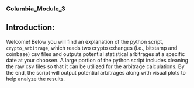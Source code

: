 ### Columbia_Module_3

## Introduction:
Welcome! Below you will find an explanation of the python script, `crypto_arbitrage`, which reads two crypto exhanges (i.e., bitstamp and coinbase) csv files and outputs potential statistical arbitrages at a specific date at your choosen. A large portion of the python script includes cleaning the raw csv files so that it can be utilized for the arbitrage calculations. By the end, the script will output potential arbitrages along with visual plots to help analyze the results. 

